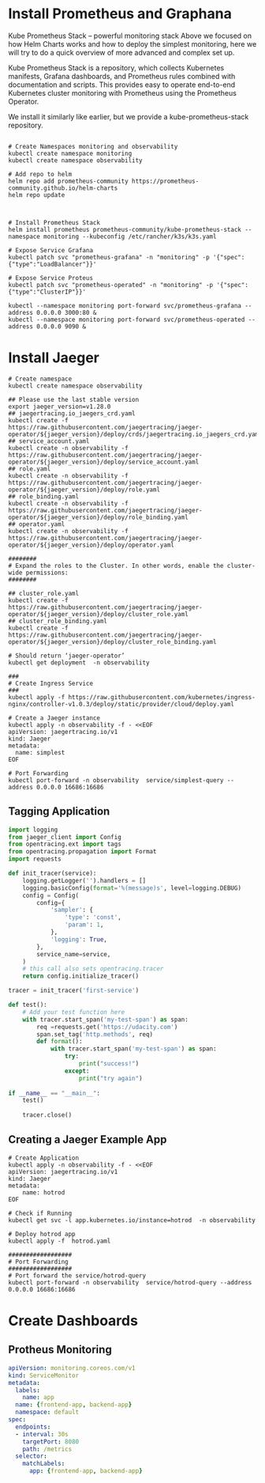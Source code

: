 # Install Prometheus and Graphana

Kube Prometheus Stack – powerful monitoring stack
Above we focused on how Helm Charts works and how to deploy the simplest monitoring, here we will try to do a quick overview of more advanced and complex set up.

Kube Prometheus Stack is a repository, which collects Kubernetes manifests, Grafana dashboards, and Prometheus rules combined with documentation and scripts. This provides easy to operate end-to-end Kubernetes cluster monitoring with Prometheus using the Prometheus Operator.

We install it similarly like earlier, but we provide a kube-prometheus-stack repository.

```shell

# Create Namespaces monitoring and observability
kubectl create namespace monitoring
kubectl create namespace observability

# Add repo to helm 
helm repo add prometheus-community https://prometheus-community.github.io/helm-charts
helm repo update



# Install Prometheus Stack
helm install prometheus prometheus-community/kube-prometheus-stack --namespace monitoring --kubeconfig /etc/rancher/k3s/k3s.yaml

# Expose Service Grafana
kubectl patch svc "prometheus-grafana" -n "monitoring" -p '{"spec":{"type":"LoadBalancer"}}'

# Expose Service Proteus
kubectl patch svc "prometheus-operated" -n "monitoring" -p '{"spec":{"type":"ClusterIP"}}'

kubectl --namespace monitoring port-forward svc/prometheus-grafana --address 0.0.0.0 3000:80 &
kubectl --namespace monitoring port-forward svc/prometheus-operated --address 0.0.0.0 9090 &
```

# Install Jaeger

```shell
# Create namespace
kubectl create namespace observability

## Please use the last stable version
export jaeger_version=v1.28.0 
## jaegertracing.io_jaegers_crd.yaml
kubectl create -f https://raw.githubusercontent.com/jaegertracing/jaeger-operator/${jaeger_version}/deploy/crds/jaegertracing.io_jaegers_crd.yaml
## service_account.yaml
kubectl create -n observability -f https://raw.githubusercontent.com/jaegertracing/jaeger-operator/${jaeger_version}/deploy/service_account.yaml
## role.yaml
kubectl create -n observability -f https://raw.githubusercontent.com/jaegertracing/jaeger-operator/${jaeger_version}/deploy/role.yaml
## role_binding.yaml
kubectl create -n observability -f https://raw.githubusercontent.com/jaegertracing/jaeger-operator/${jaeger_version}/deploy/role_binding.yaml
## operator.yaml
kubectl create -n observability -f https://raw.githubusercontent.com/jaegertracing/jaeger-operator/${jaeger_version}/deploy/operator.yaml

########
# Expand the roles to the Cluster. In other words, enable the cluster-wide permissions:
########

## cluster_role.yaml
kubectl create -f https://raw.githubusercontent.com/jaegertracing/jaeger-operator/${jaeger_version}/deploy/cluster_role.yaml
## cluster_role_binding.yaml
kubectl create -f https://raw.githubusercontent.com/jaegertracing/jaeger-operator/${jaeger_version}/deploy/cluster_role_binding.yaml

# Should return ‘jaeger-operator’
kubectl get deployment  -n observability

###
# Create Ingress Service
###
kubectl apply -f https://raw.githubusercontent.com/kubernetes/ingress-nginx/controller-v1.0.3/deploy/static/provider/cloud/deploy.yaml

# Create a Jaeger instance
kubectl apply -n observability -f - <<EOF
apiVersion: jaegertracing.io/v1
kind: Jaeger
metadata:
  name: simplest
EOF

# Port Forwarding
kubectl port-forward -n observability  service/simplest-query --address 0.0.0.0 16686:16686

```

## Tagging Application

```python
import logging
from jaeger_client import Config
from opentracing.ext import tags
from opentracing.propagation import Format
import requests

def init_tracer(service):
    logging.getLogger('').handlers = []
    logging.basicConfig(format='%(message)s', level=logging.DEBUG)
    config = Config(
        config={
            'sampler': {
                'type': 'const',
                'param': 1,
            },
            'logging': True,
        },
        service_name=service,
    )
    # this call also sets opentracing.tracer
    return config.initialize_tracer()

tracer = init_tracer('first-service')

def test():
    # Add your test function here
    with tracer.start_span('my-test-span') as span:
        req =requests.get('https://udacity.com')
        span.set_tag('http.methods', req)
        def format():
            with tracer.start_span('my-test-span') as span:
                try:
                    print("success!")
                except:
                    print("try again")
    
if __name__ == "__main__":
    test()
    
    tracer.close()
```

## Creating a Jaeger Example App
```shell
# Create Application
kubectl apply -n observability -f - <<EOF
apiVersion: jaegertracing.io/v1
kind: Jaeger
metadata:
    name: hotrod
EOF

# Check if Running
kubectl get svc -l app.kubernetes.io/instance=hotrod  -n observability

# Deploy hotrod app
kubectl apply -f  hotrod.yaml

##################
# Port Forwarding
##################
# Port forward the service/hotrod-query
kubectl port-forward -n observability  service/hotrod-query --address 0.0.0.0 16686:16686

```

# Create Dashboards

## Protheus Monitoring

```yaml
apiVersion: monitoring.coreos.com/v1
kind: ServiceMonitor
metadata:
  labels:
    name: app
  name: {frontend-app, backend-app}
  namespace: default
spec:
  endpoints:
  - interval: 30s
    targetPort: 8080
    path: /metrics
  selector:
    matchLabels:
      app: {frontend-app, backend-app}
```
